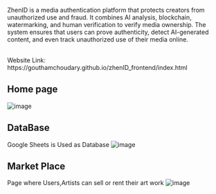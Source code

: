 <p>ZhenID is a media authentication platform that protects creators from unauthorized use and fraud. It combines AI analysis, blockchain, watermarking, and human verification to verify media ownership. The system ensures that users can prove authenticity, detect AI-generated content, and even track unauthorized use of their media online.</p>
<br>
Website Link: https://gouthamchoudary.github.io/zhenID_frontend/index.html

## Home page
![image](https://github.com/user-attachments/assets/79ad2595-1144-496a-afcc-d4e598028139)

## DataBase
Google Sheets is Used as Database
![image](https://github.com/user-attachments/assets/d1df4440-c791-455a-9c1b-5eb17d57e13a)


## Market Place
Page where Users,Artists can sell or rent their art work
![image](https://github.com/user-attachments/assets/ced9f01c-3f38-4665-bf22-ad81f2fcc23d)
